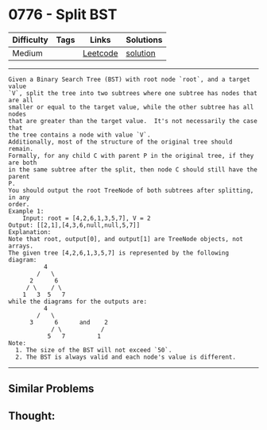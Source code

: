 # 0776 - Split BST

Difficulty  | Tags | Links | Solutions
----------- | ---- | ----- | -----
Medium |  | [Leetcode](https://leetcode.com/problems/split-bst) | [solution](https://leetcode.com/problems/split-bst/solution/)


-----------

```
Given a Binary Search Tree (BST) with root node `root`, and a target value
`V`, split the tree into two subtrees where one subtree has nodes that are all
smaller or equal to the target value, while the other subtree has all nodes
that are greater than the target value.  It's not necessarily the case that
the tree contains a node with value `V`.
Additionally, most of the structure of the original tree should remain.
Formally, for any child C with parent P in the original tree, if they are both
in the same subtree after the split, then node C should still have the parent
P.
You should output the root TreeNode of both subtrees after splitting, in any
order.
Example 1:
    Input: root = [4,2,6,1,3,5,7], V = 2
Output: [[2,1],[4,3,6,null,null,5,7]]
Explanation:
Note that root, output[0], and output[1] are TreeNode objects, not arrays.
The given tree [4,2,6,1,3,5,7] is represented by the following diagram:
          4
        /   \
      2      6
     / \    / \
    1   3  5   7
while the diagrams for the outputs are:
          4
        /   \
      3      6      and    2
            / \           /
           5   7         1
Note:
  1. The size of the BST will not exceed `50`.
  2. The BST is always valid and each node's value is different.
```

-----------


## Similar Problems




## Thought:
